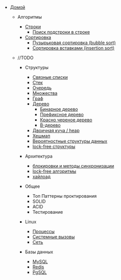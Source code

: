 - [Домой](/README.md)
  - Алгоритмы
    - [Строки](strings.md)
        - [Поиск подстроки в строке](strings/search_substring.md)
    - [Сортировка](sort.md)
        - [Пузырьковая сортировка (bubble sort)](sort/bubble_sort.md)
        - [Сортировка вставками (insertion sort)](sort/insertion_sort.md)

  - //TODO
      - Структуры
    
        - [Связные списки](README.md)
        - [Стек](README.md)
        - [Очередь](README.md)
        - [Множества](README.md)
        - [Граф](README.md)
        - [Дерево](README.md)
            - [Бинарное дерево](README.md)
            - [Префиксное дерево](README.md)
            - [Красно череное дерево](README.md)
            - [B-дерево](README.md)
        - [Двоичная куча / heap](README.md)
        - [Хешмап](README.md)
        - [Вероятностные структуры данных](README.md)
        - [lock-free структуры](README.md)

      - Архитектура
        - [блокировки и методы синхронизации](README.md)
        - [lock-free алгоритмы](README.md)
        - [хайлоад](README.md)

      - Общее
        - Топ Паттерны проктирования
        - SOLID
        - ACID
        - Тестирование

      - Linux
    
        - [Процессы](README.md)
        - [Системные вызовы](README.md)
        - [Сеть](README.md)

      - Базы данных

        - [MySQL](README.md)
        - [Redis](README.md)
        - [PgSQL](README.md)
